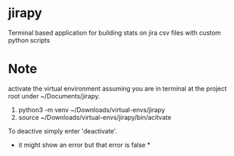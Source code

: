 # jirapy
Terminal based application for building stats on jira csv files with custom python scripts

# Note
activate the virtual environment assuming you are in terminal at the project root under ~/Documents/jirapy.
1. python3 -m venv ~/Downloads/virtual-envs/jirapy
2. source ~/Downloads/virtual-envs/jirapy/bin/acitvate

To deactive simply enter 'deactivate'.
* it might show an error but that error is false *

